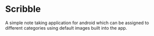 # Scribble

A simple note taking application for android which can be assigned to different categories using default images built into the app.
